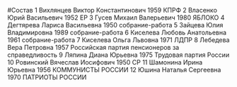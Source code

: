 #Состав
1 Вихлянцев Виктор Константинович 1959 КПРФ
2 Власенко Юрий Васильевич 1952 ЕР
3 Гусев Михаил Валерьевич 1980 ЯБЛОКО
4 Дегтярева Лариса Васильевна 1950 собрание-работа
5 Зайцева Юлия Владимировна 1989 собрание-работа
6 Киселева Любовь Анатольевна 1961 собрание-работа
7 Киселева Ольга Львовна 1971 ЛДПР
8 Лебедева Вера Петровна 1957 Российская партия пенсионеров за справедливость
9 Ляпина Диана Юрьевна 1975 Трудовая партия России
10 Ровинский Вячеслав Иосифович 1950 СР
11 Шамонина Ирина Юрьевна 1956 КОММУНИСТЫ РОССИИ
12 Юшина Наталья Сергеевна 1970 ПАТРИОТЫ РОССИИ
